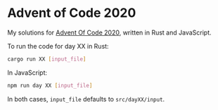 # Advent of Code 2020

My solutions for [Advent Of Code 2020](http://adventofcode.com/2020), written in Rust and JavaScript.

To run the code for day XX in Rust:
```bash
cargo run XX [input_file]
```

In JavaScript:
```bash
npm run day XX [input_file]
```

In both cases, `input_file` defaults to `src/dayXX/input`.